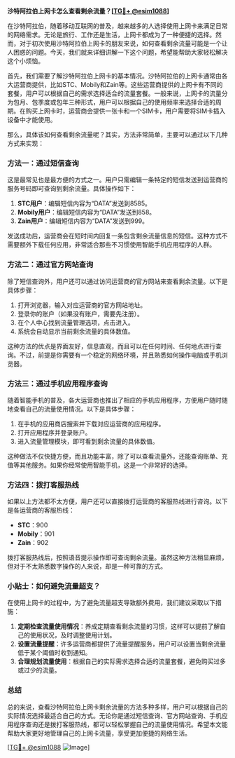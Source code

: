 **沙特阿拉伯上网卡怎么查看剩余流量？[[TG💪+ @esim1088](https://t.me/s/esim1088)]**

在沙特阿拉伯，随着移动互联网的普及，越来越多的人选择使用上网卡来满足日常的网络需求。无论是旅行、工作还是生活，上网卡都成为了一种便捷的选择。然而，对于初次使用沙特阿拉伯上网卡的朋友来说，如何查看剩余流量可能是一个让人困惑的问题。今天，我们就来详细讲解一下这个问题，希望能帮助大家轻松解决这个小烦恼。

首先，我们需要了解沙特阿拉伯上网卡的基本情况。沙特阿拉伯的上网卡通常由各大运营商提供，比如STC、Mobily和Zain等。这些运营商提供的上网卡有不同的套餐，用户可以根据自己的需求选择适合的流量套餐。一般来说，上网卡的流量分为包月、包季度或包年三种形式，用户可以根据自己的使用频率来选择合适的周期。在购买上网卡时，运营商会提供一张卡和一个SIM卡，用户需要将SIM卡插入设备中才能使用。

那么，具体该如何查看剩余流量呢？其实，方法非常简单，主要可以通过以下几种方式来实现：

### 方法一：通过短信查询

这是最常见也是最方便的方式之一。用户只需编辑一条特定的短信发送到运营商的服务号码即可查询到剩余流量。具体操作如下：

1. **STC用户**：编辑短信内容为“DATA”发送到8585。
2. **Mobily用户**：编辑短信内容为“DATA”发送到858。
3. **Zain用户**：编辑短信内容为“DATA”发送到999。

发送成功后，运营商会在短时间内回复一条包含剩余流量信息的短信。这种方式不需要额外下载任何应用，非常适合那些不习惯使用智能手机应用程序的人群。

### 方法二：通过官方网站查询

除了短信查询外，用户还可以通过访问运营商的官方网站来查看剩余流量。以下是具体步骤：

1. 打开浏览器，输入对应运营商的官方网站地址。
2. 登录你的账户（如果没有账户，需要先注册）。
3. 在个人中心找到流量管理选项，点击进入。
4. 系统会自动显示当前剩余流量的具体数值。

这种方法的优点是界面友好，信息直观，而且可以在任何时间、任何地点进行查询。不过，前提是你需要有一个稳定的网络环境，并且熟悉如何操作电脑或手机浏览器。

### 方法三：通过手机应用程序查询

随着智能手机的普及，各大运营商也推出了相应的手机应用程序，方便用户随时随地查看自己的流量使用情况。以下是具体步骤：

1. 在手机的应用商店搜索并下载对应运营商的应用程序。
2. 打开应用程序并登录账户。
3. 进入流量管理模块，即可看到剩余流量的具体数值。

这种做法不仅快捷方便，而且功能丰富，除了可以查看流量外，还能查询账单、充值等其他服务。如果你经常使用智能手机，这是一个非常好的选择。

### 方法四：拨打客服热线

如果以上方法都不太方便，用户还可以直接拨打运营商的客服热线进行咨询。以下是各运营商的客服热线：

- **STC**：900
- **Mobily**：901
- **Zain**：902

拨打客服热线后，按照语音提示操作即可查询剩余流量。虽然这种方法稍显麻烦，但对于不太熟悉数字操作的人来说，却是一种可靠的方式。

### 小贴士：如何避免流量超支？

在使用上网卡的过程中，为了避免流量超支导致额外费用，我们建议采取以下措施：

1. **定期检查流量使用情况**：养成定期查看剩余流量的习惯，这样可以提前了解自己的使用状况，及时调整使用计划。
2. **设置流量提醒**：许多运营商都提供了流量提醒服务，用户可以设置当剩余流量低于某个阈值时收到通知。
3. **合理规划流量使用**：根据自己的实际需求选择合适的流量套餐，避免购买过多或过少的流量。

### 总结

总的来说，查看沙特阿拉伯上网卡剩余流量的方法多种多样，用户可以根据自己的实际情况选择最适合自己的方式。无论你是通过短信查询、官方网站查询、手机应用程序查询还是拨打客服热线，都可以轻松掌握自己的流量使用情况。希望本文能帮助大家更好地管理自己的上网卡流量，享受更加便捷的网络生活。

[[TG💪+ @esim1088](https://t.me/s/esim1088) ![Image](https://i.postimg.cc/4NQfJmqS/Snipaste-2025-05-13-00-14-12.png)]